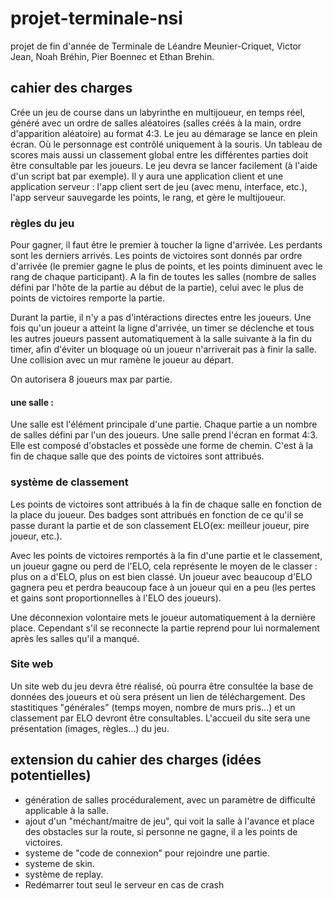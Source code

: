 # projet-terminale-nsi
projet de fin d'année de Terminale de Léandre Meunier-Criquet, Victor Jean, Noah Bréhin, Pier Boennec et Ethan Brehin.

## cahier des charges
Crée un jeu de course dans un labyrinthe en multijoueur, en temps réel, généré avec un ordre de salles aléatoires (salles créés à la main, ordre d'apparition aléatoire) au format 4:3. Le jeu au démarage se lance en plein écran. Où le personnage est contrôlé uniquement à la souris. Un tableau de scores mais aussi un classement global entre les différentes parties doit être consultable par les joueurs. Le jeu devra se lancer facilement (à l'aide d'un script bat par exemple). Il y aura une application client et une application serveur : l'app client sert de jeu (avec menu, interface, etc.), l'app serveur sauvegarde les points, le rang, et gère le multijoueur.

### **règles du jeu**
Pour gagner, il faut être le premier à toucher la ligne d'arrivée. Les perdants sont les derniers arrivés.
Les points de victoires sont donnés par ordre d'arrivée (le premier gagne le plus de points, et les points diminuent avec le rang de chaque participant).
A la fin de toutes les salles (nombre de salles défini par l'hôte de la partie au début de la partie), celui avec le plus de points de victoires remporte la partie.

Durant la partie, il n'y a pas d'intéractions directes entre les joueurs. Une fois qu'un joueur a atteint la ligne d'arrivée, un timer se déclenche et tous les autres joueurs passent automatiquement à la salle suivante à la fin du timer, afin d'éviter un bloquage où un joueur n'arriverait pas à finir la salle. Une collision avec un mur ramène le joueur au départ.

On autorisera 8 joueurs max par partie.

#### **une salle :**
Une salle est l'élément principale d'une partie. Chaque partie a un nombre de salles défini par l'un des joueurs. Une salle prend l'écran en format 4:3. Elle est composé d'obstacles et possède une forme de chemin. C'est à la fin de chaque salle que des points de victoires sont attribués.

### **système de classement**
Les points de victoires sont attribués à la fin de chaque salle en fonction de la place du joueur. Des badges sont attribués en fonction de ce qu'il se passe durant la partie et de son classement ELO(ex: meilleur joueur, pire joueur, etc.).

Avec les points de victoires remportés à la fin d'une partie et le classement, un joueur gagne ou perd de l'ELO, cela représente le moyen de le classer : plus on a d'ELO, plus on est bien classé. Un joueur avec beaucoup d'ELO gagnera peu et perdra beaucoup face à un joueur qui en a peu (les pertes et gains sont proportionnelles à l'ELO des joueurs).

Une déconnexion volontaire mets le joueur automatiquement à la dernière place. Cependant s'il se reconnecte la partie reprend pour lui normalement après les salles qu'il a manqué.

### **Site web**
Un site web du jeu devra être réalisé, où pourra être consultée la base de données des joueurs et où sera présent un lien de téléchargement.
Des stastitiques "générales" (temps moyen, nombre de murs pris...) et un classement par ELO devront être consultables.
L'accueil du site sera une présentation (images, règles...) du jeu.

## extension du cahier des charges (idées potentielles)
- génération de salles procéduralement, avec un paramètre de difficulté applicable à la salle.
- ajout d'un "méchant/maitre de jeu", qui voit la salle à l'avance et place des obstacles sur la route, si personne ne gagne, il a les points de victoires.
- systeme de "code de connexion" pour rejoindre une partie.
- systeme de skin.
- système de replay.
- Redémarrer tout seul le serveur en cas de crash
